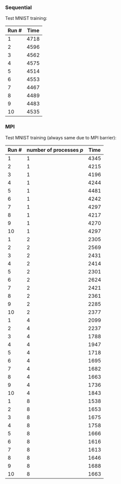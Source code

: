 ### Sequential

Test MNIST training: 

| Run # | Time |
| --- | --- |
| 1 | 4718 |
| 2 | 4596 |
| 3 | 4562 |
| 4 | 4575 |
| 5 | 4514 |
| 6 | 4553 |
| 7 | 4467 |
| 8 | 4489 |
| 9 | 4483 |
| 10 | 4535 |

### MPI

Test MNIST training (always same due to MPI barrier): 

| Run # | number of processes $p$ | Time |
| --- | --- | --- |
| 1 | 1 | 4345 |
| 2 | 1 | 4215 |
| 3 | 1 | 4196 |
| 4 | 1 | 4244 |
| 5 | 1 | 4481 |
| 6 | 1 | 4242 |
| 7 | 1 | 4297 |
| 8 | 1 | 4217 |
| 9 | 1 | 4270 |
| 10 | 1 | 4297 |
| 1 | 2 | 2305 |
| 2 | 2 | 2569 |
| 3 | 2 | 2431 |
| 4 | 2 | 2414 |
| 5 | 2 | 2301 |
| 6 | 2 | 2624 |
| 7 | 2 | 2421 |
| 8 | 2 | 2361 |
| 9 | 2 | 2285 |
| 10 | 2 | 2377 |
| 1 | 4 | 2099 |
| 2 | 4 | 2237 |
| 3 | 4 | 1788 |
| 4 | 4 | 1947 |
| 5 | 4 | 1718 |
| 6 | 4 | 1695 |
| 7 | 4 | 1682 |
| 8 | 4 | 1663 |
| 9 | 4 | 1736 |
| 10 | 4 | 1843 |
| 1 | 8 | 1538 |
| 2 | 8 | 1653 |
| 3 | 8 | 1675 |
| 4 | 8 | 1758 |
| 5 | 8 | 1666 |
| 6 | 8 | 1616 |
| 7 | 8 | 1613 |
| 8 | 8 | 1646 |
| 9 | 8 | 1688 |
| 10 | 8 | 1663 |
